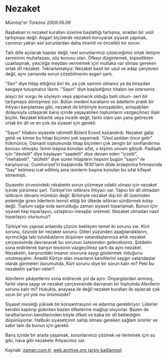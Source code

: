# Nezaket

*Mümtaz'er Türköne 2009.06.09*

<tr><td class="metin" colspan="2" style="padding-top: 20px; padding-left: 5px; padding-right: 10px;">Başbakan'ın nezaket kuralları üzerine başlattığı tartışma, sıradan bir usûl tartışması değil. Asgarî ölçülerde nezaketi koruyarak siyaset yapmak, canımızı yakan asıl sorunlardan daha önemli ve öncelikli bir sorun.</td></tr><tr><td class="metin" colspan="2" style="padding-top: 20px; padding-left: 5px; padding-right: 10px;"><p>Tatlı dille açılacak kapılar değil, reel sorunlarımızı çözeceğimiz ortak iletişim zemininin muhafazası, söz konusu olan. Öfkeyi dizginlemek, kişisellikten uzaklaşmak, yıkıcılığa meydan vermemek için mutlaka var olması gereken ortak dil nezaket. Tekrarlamalıyız: Nezaket basit bir usul ve adap çerçevesi değil, aynı zamanda sorun çözebilmenin asgari şartı.
<p> "Sen" diye hitap ettiğiniz biri ile, ya çok samimi olmanız ya da birazdan kavgaya tutuşmanız lâzım. "Sayın" diye başladığınız hitabın ise isterseniz alaycı bir vurgu ile söyleyin veya yapmacık olduğu belli olsun- sert bir tartışmaya dönüşmesi zor. Bütün medenî kuralların ve âdetlerin pratik bir ihtiyacı karşılaması gibi, nezaket de birbiriyle konuşabilen, anlaşabilen dolayısıyla uzlaşarak barış içinde yaşayabilen toplumların vazgeçilmez ilişki biçimi. Nezaket kibarlık veya incelik değil, farklı olanı yan yana getirecek ortak bir dil ve en çok da siyaset için gerekli.
<p>"Sayın" hitabını siyasete rahmetli Bülent Ecevit kazandırdı. Nezaket galip geldi ve kimse bu hitap biçimini yok sayamadı. "Usul asıldan önce gelir" hükmünce, Osmanlı toplumunda hitap biçimleri çok zengin bir sınıflandırma konusu olmuştu. İsmin başına konulan sıfat, o kişinin unvanı gibiydi. Padişah için "devletli" diye başlayan "saadetli" diye devam eden "izzetli", "mehabetli", "atüfetli" diye süren hitapların hepsini bugün "sayın" ile karşılıyoruz. Cumhuriyet'in başlarında 1930'ların dilde arılaştırma fırtınasında "bay" kelimesi icat edilmiş ama isimlerin başına konulan bu sıfat kifayet etmemişti.
<p>Siyasetin zirvesindeki rekabetin sorun çözmeye odaklı olması için nezaket içinde yürümesi şart. Türkiye'nin istikrara ihtiyacı var. Yapıcı bir dil olmadan istikrarın devamı mümkün değil. Birbiriyle nezaket dışı bir dil üzerinden polemiğe giren liderlerin temsil ettiği bir ülkede istikrarı sürdürmek kolay değil. Toplum sağa-sola savrulduğu zaman siyaset toparlamalı. Bunun için siyaset hep toparlayıcı, uzlaştırıcı mesajlar üretmeli. Nezaket olmadan nasıl toparlayıcı olursunuz?
<p>Türkiye'nin yapısal anlamda çözüm bekleyen temel iki sorunu var. Kürt sorunu, özünde bir nezaket sorunu. Dilleri yüzünden aşağılandıklarını, ayrımcılığa tabi tutulduklarını düşünen vatandaşlarınıza artık nezaket çerçevesinde davranarak bu sorunun üstesinden geleceksiniz. Şiddetin sona erdirilerek barışın tesisinin vazgeçilmez şartı da aynı nezaket. Nezaketin, karşınızdaki insanın onuruna saygı göstermek olduğunu unutmayalım. Anadili Kürtçe olan insanların kendilerini saygın vatandaşlar olarak görmeleri durumunda, Kürt sorunu diye bir sorun kalır mı? Peki bu nezaketin şartları neler?
<p>Alevîlerin şikâyetlerini sona erdirecek yol da aynı. Önyargılardan arınmış, farklı olana saygı ve nezaket çerçevesinde davranan bir toplumda Alevîlerin sorunu kalır mı? Hukukla, anayasa ile değil nezaket kuralları ile aşılacak çok uzun bir yol yok mu önümüzde?
<p>Siyaset mesleği yüksek bir konsantrasyon ve adanma gerektiriyor. Liderler kendini kaptırıp giderken bazen öfkelerine mağlup oluyorlar. Bazen de taraftarlarının kendilerinden böyle öfkeli ve kaba bir dil beklediğini düşünüyorlar. Halbuki siyasetçinin sahip olması gereken sağlam sinirler ve sabır tam da bunun için gerekli.
<p>Barış içinde bir arada yaşamak, sorunlarımızı çözmek ve ilerlemek için su gibi, hava gibi nezakete ihtiyacımız var. <br/></p></p></p></p></p></p></p></p></td></tr>

Kaynak: [zaman.com.tr](http://zaman.com.tr/yazar.do?yazino=856808), [web.archive.org (arşiv bağlantısı)](http://web.archive.org/web/20090618161424/http://www.zaman.com.tr:80/yazar.do?yazino=856808)

